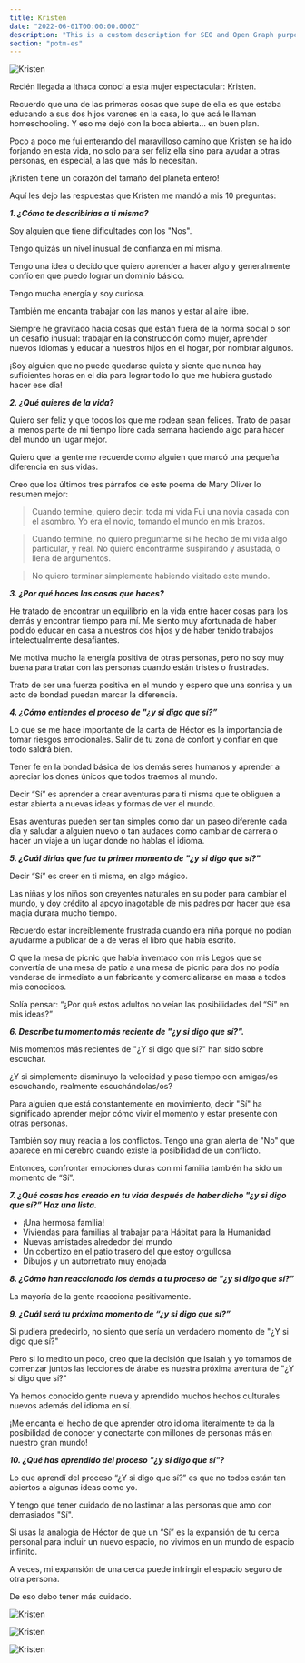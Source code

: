 ```yaml
---
title: Kristen
date: "2022-06-01T00:00:00.000Z"
description: "This is a custom description for SEO and Open Graph purposes, rather than the default generated excerpt. Simply add a description field to the frontmatter."
section: "potm-es"
---
```


![Kristen](../images/jun22-1.jpg)

Recién llegada a Ithaca conocí a esta mujer espectacular: Kristen.

Recuerdo que una de las primeras cosas que supe de ella es que estaba educando a sus dos hijos varones en la casa, lo que acá le llaman homeschooling. Y eso me dejó con la boca abierta… en buen plan.

Poco a poco me fui enterando del maravilloso camino que Kristen se ha ido forjando en esta vida, no solo para ser feliz ella sino para ayudar a otras personas, en especial, a las que más lo necesitan.

¡Kristen tiene un corazón del tamaño del planeta entero!

Aquí les dejo las respuestas que Kristen me mandó a mis 10 preguntas:

***1. ¿Cómo te describirías a ti misma?***

Soy alguien que tiene dificultades con los "Nos".

Tengo quizás un nivel inusual de confianza en mí misma.

Tengo una idea o decido que quiero aprender a hacer algo y generalmente confío en que puedo lograr un dominio básico.

Tengo mucha energía y soy curiosa.

También me encanta trabajar con las manos y estar al aire libre.

Siempre he gravitado hacia cosas que están fuera de la norma social o son un desafío inusual: trabajar en la construcción como mujer, aprender nuevos idiomas y educar a nuestros hijos en el hogar, por nombrar algunos.

¡Soy alguien que no puede quedarse quieta y siente que nunca hay suficientes horas en el día para lograr todo lo que me hubiera gustado hacer ese día!

***2. ¿Qué quieres de la vida?***

Quiero ser feliz y que todos los que me rodean sean felices. Trato de pasar al menos parte de mi tiempo libre cada semana haciendo algo para hacer del mundo un lugar mejor.

Quiero que la gente me recuerde como alguien que marcó una pequeña diferencia en sus vidas.

Creo que los últimos tres párrafos de este poema de Mary Oliver lo resumen mejor:

>Cuando termine, quiero decir: toda mi vida
>Fui una novia casada con el asombro.
>Yo era el novio, tomando el mundo en mis brazos.

>Cuando termine, no quiero preguntarme
>si he hecho de mi vida algo particular, y real.
>No quiero encontrarme suspirando y asustada,
>o llena de argumentos.

>No quiero terminar simplemente habiendo visitado este mundo.

***3. ¿Por qué haces las cosas que haces?***

He tratado de encontrar un equilibrio en la vida entre hacer cosas para los demás y encontrar tiempo para mí. Me siento muy afortunada de haber podido educar en casa a nuestros dos hijos y de haber tenido trabajos intelectualmente desafiantes.

Me motiva mucho la energía positiva de otras personas, pero no soy muy buena para tratar con las personas cuando están tristes o frustradas.

Trato de ser una fuerza positiva en el mundo y espero que una sonrisa y un acto de bondad puedan marcar la diferencia.
  
***4. ¿Cómo entiendes el proceso de "¿y si digo que sí?”***

Lo que se me hace importante de la carta de Héctor es la importancia de tomar riesgos emocionales. Salir de tu zona de confort y confiar en que todo saldrá bien.

Tener fe en la bondad básica de los demás seres humanos y aprender a apreciar los dones únicos que todos traemos al mundo.

Decir “Sí” es aprender a crear aventuras para ti misma que te obliguen a estar abierta a nuevas ideas y formas de ver el mundo.

Esas aventuras pueden ser tan simples como dar un paseo diferente cada día y saludar a alguien nuevo o tan audaces como cambiar de carrera o hacer un viaje a un lugar donde no hablas el idioma.
  
***5. ¿Cuál dirías que fue tu primer momento de "¿y si digo que sí?"***

Decir “Sí” es creer en ti misma, en algo mágico.

Las niñas y los niños son creyentes naturales en su poder para cambiar el mundo, y doy crédito al apoyo inagotable de mis padres por hacer que esa magia durara mucho tiempo.

Recuerdo estar increíblemente frustrada cuando era niña porque no podían ayudarme a publicar de a de veras el libro que había escrito.

O que la mesa de picnic que había inventado con mis Legos que se convertía de una mesa de patio a una mesa de picnic para dos no podía venderse de inmediato a un fabricante y comercializarse en masa a todos mis conocidos.

Solía ​​pensar: “¿Por qué estos adultos no veían las posibilidades del “Sí” en mis ideas?”

***6. Describe tu momento más reciente de "¿y si digo que sí?".***

Mis momentos más recientes de "¿Y si digo que sí?" han sido sobre escuchar.

¿Y si simplemente disminuyo la velocidad y paso tiempo con amigas/os escuchando, realmente escuchándolas/os?

Para alguien que está constantemente en movimiento, decir "Sí" ha significado aprender mejor cómo vivir el momento y estar presente con otras personas.

También soy muy reacia a los conflictos. Tengo una gran alerta de "No" que aparece en mi cerebro cuando existe la posibilidad de un conflicto.

Entonces, confrontar emociones duras con mi familia también ha sido un momento de “Sí”.

***7. ¿Qué cosas has creado en tu vida después de haber dicho "¿y si digo que sí?” Haz una lista.***

- ¡Una hermosa familia!
- Viviendas para familias al trabajar para Hábitat para la Humanidad
- Nuevas amistades alrededor del mundo
- Un cobertizo en el patio trasero del que estoy orgullosa
- Dibujos y un autorretrato muy enojada

***8. ¿Cómo han reaccionado los demás a tu proceso de "¿y si digo que sí?”***

La mayoría de la gente reacciona positivamente.
  
***9. ¿Cuál será tu próximo momento de “¿y si digo que sí?”***

Si pudiera predecirlo, no siento que sería un verdadero momento de "¿Y si digo que sí?"

Pero si lo medito un poco, creo que la decisión que Isaiah y yo tomamos de comenzar juntos las lecciones de árabe es nuestra próxima aventura de "¿Y si digo que sí?"

Ya hemos conocido gente nueva y aprendido muchos hechos culturales nuevos además del idioma en sí.

¡Me encanta el hecho de que aprender otro idioma literalmente te da la posibilidad de conocer y conectarte con millones de personas más en nuestro gran mundo!
  
***10. ¿Qué has aprendido del proceso "¿y si digo que sí"?***

Lo que aprendí del proceso “¿Y si digo que sí?” es que no todos están tan abiertos a algunas ideas como yo.

Y tengo que tener cuidado de no lastimar a las personas que amo con demasiados "Sí".

Si usas la analogía de Héctor de que un “Sí” es la expansión de tu cerca personal para incluir un nuevo espacio, no vivimos en un mundo de espacio infinito.

A veces, mi expansión de una cerca puede infringir el espacio seguro de otra persona.

De eso debo tener más cuidado.

![Kristen](../images/jun22-2.jpg)

![Kristen](../images/jun22-3.jpg)

![Kristen](../images/jun22-4.jpg)
